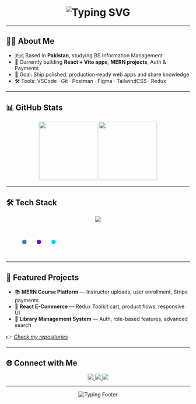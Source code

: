 <!-- =========================
      HEADER
========================= -->

<h1 align="center">
  <img src="https://readme-typing-svg.herokuapp.com?font=Fira+Code&size=28&pause=1000&color=3a7bd5&width=600&lines=Hey+👋+I'm+Ehtsham+Ul+Haq;Frontend+%26+MERN+Developer;Building+beautiful+UIs+%26+APIs" alt="Typing SVG" />
</h1>

---

<!-- =========================
      ABOUT ME
========================= -->

## 👨‍💻 About Me  

- 🇵🇰 Based in **Pakistan**, studying BS Information Management  
- 🚀 Currently building **React + Vite apps**, **MERN projects**, Auth & Payments  
- 🎯 Goal: Ship polished, production-ready web apps and share knowledge  
- 🛠 Tools: VSCode · Git · Postman · Figma · TailwindCSS · Redux  

---

<!-- =========================
      STATS + LANGS
========================= -->

## 📊 GitHub Stats  

<p align="center">
  <img src="https://github-readme-stats.vercel.app/api?username=EhtshamUlHaq&show_icons=true&theme=radical" height="160" />
  <img src="https://github-readme-stats.vercel.app/api/top-langs/?username=EhtshamUlHaq&layout=compact&theme=radical" height="160" />
</p>

---

<!-- =========================
      TECH STACK (ANIMATED)
========================= -->

## 🛠️ Tech Stack  

<p align="center">
  <img src="https://skillicons.dev/icons?i=react,ts,tailwind,nodejs,express,mongodb,graphql,redux,git,figma" />
</p>

<!-- Animated pulse bubbles -->
<svg width="100%" height="80" xmlns="http://www.w3.org/2000/svg">
  <circle cx="50" cy="40" r="6" fill="#3a7bd5">
    <animate attributeName="r" values="6;12;6" dur="2s" repeatCount="indefinite" />
  </circle>
  <circle cx="90" cy="40" r="6" fill="#6a11cb">
    <animate attributeName="r" values="6;12;6" dur="2s" begin="0.4s" repeatCount="indefinite" />
  </circle>
  <circle cx="130" cy="40" r="6" fill="#00d2ff">
    <animate attributeName="r" values="6;12;6" dur="2s" begin="0.8s" repeatCount="indefinite" />
  </circle>
</svg>

---

<!-- =========================
      FEATURED PROJECTS
========================= -->

## 🚀 Featured Projects  

- 📚 **MERN Course Platform** — Instructor uploads, user enrollment, Stripe payments  
- 🛒 **React E-Commerce** — Redux Toolkit cart, product flows, responsive UI  
- 📖 **Library Management System** — Auth, role-based features, advanced search  

👉 *[Check my repositories](https://github.com/EhtshamUlHaq?tab=repositories)*

---

<!-- =========================
      CONNECT
========================= -->

## 🌐 Connect with Me  

<p align="center">
  <a href="https://github.com/EhtshamUlHaq">
    <img src="https://img.shields.io/badge/GitHub-181717?style=for-the-badge&logo=github" />
  </a>
  <a href="YOUR_LINKEDIN_URL">
    <img src="https://img.shields.io/badge/LinkedIn-0A66C2?style=for-the-badge&logo=linkedin&logoColor=white" />
  </a>
  <a href="YOUR_PORTFOLIO_URL">
    <img src="https://img.shields.io/badge/Portfolio-3a7bd5?style=for-the-badge&logo=vercel&logoColor=white" />
  </a>
</p>

---

<!-- =========================
      FOOTER ANIMATION
========================= -->

<p align="center">
  <img src="https://readme-typing-svg.herokuapp.com?font=Fira+Code&duration=2500&pause=800&color=6A11CB&center=true&width=500&lines=Thanks+for+visiting!;Let's+build+something+awesome+✨" alt="Typing Footer" />
</p>
